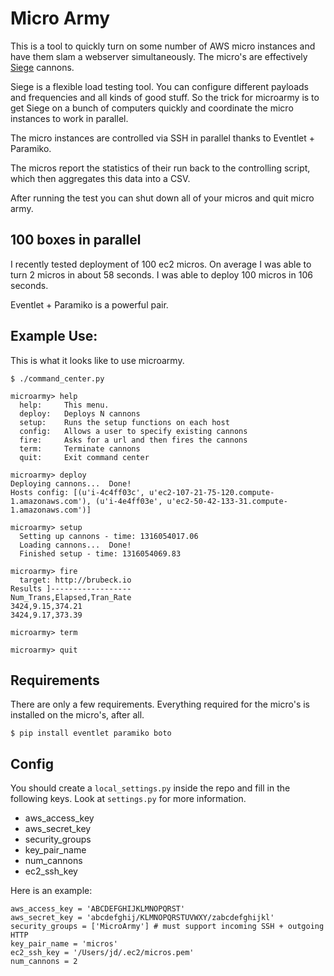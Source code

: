 # Micro Army

This is a tool to quickly turn on some number of AWS micro instances and have 
them slam a webserver simultaneously. The micro's are effectively
[Siege](http://www.joedog.org/index/siege-home) cannons.

Siege is a flexible load testing tool. You can configure different payloads and
frequencies and all kinds of good stuff. So the trick for microarmy is to get
Siege on a bunch of computers quickly and coordinate the micro instances to work
in parallel.

The micro instances are controlled via SSH in parallel thanks to Eventlet +
Paramiko.

The micros report the statistics of their run back to the controlling script,
which then aggregates this data into a CSV.

After running the test you can shut down all of your micros and quit micro army.


## 100 boxes in parallel

I recently tested deployment of 100 ec2 micros.  On average I was able to turn
2 micros in about 58 seconds.  I was able to deploy 100 micros in 106 seconds.

Eventlet + Paramiko is a powerful pair.


## Example Use:

This is what it looks like to use microarmy.

    $ ./command_center.py 

    microarmy> help
      help:     This menu.
      deploy:   Deploys N cannons
      setup:    Runs the setup functions on each host
      config:   Allows a user to specify existing cannons
      fire:     Asks for a url and then fires the cannons
      term:     Terminate cannons
      quit:     Exit command center

    microarmy> deploy
    Deploying cannons...  Done!
    Hosts config: [(u'i-4c4ff03c', u'ec2-107-21-75-120.compute-1.amazonaws.com'), (u'i-4e4ff03e', u'ec2-50-42-133-31.compute-1.amazonaws.com')]
    
    microarmy> setup
      Setting up cannons - time: 1316054017.06
      Loading cannons...  Done!
      Finished setup - time: 1316054069.83

    microarmy> fire
      target: http://brubeck.io
    Results ]------------------
    Num_Trans,Elapsed,Tran_Rate
    3424,9.15,374.21
    3424,9.17,373.39

    microarmy> term
    
    microarmy> quit
    

## Requirements

There are only a few requirements. Everything required for the micro's is
installed on the micro's, after all.

    $ pip install eventlet paramiko boto
    

## Config

You should create a `local_settings.py` inside the repo and fill in the
following keys. Look at `settings.py` for more information.

* aws_access_key
* aws_secret_key
* security_groups
* key_pair_name
* num_cannons
* ec2_ssh_key

Here is an example:
                     
    aws_access_key = 'ABCDEFGHIJKLMNOPQRST'
    aws_secret_key = 'abcdefghij/KLMNOPQRSTUVWXY/zabcdefghijkl'
    security_groups = ['MicroArmy'] # must support incoming SSH + outgoing HTTP
    key_pair_name = 'micros'
    ec2_ssh_key = '/Users/jd/.ec2/micros.pem'
    num_cannons = 2
